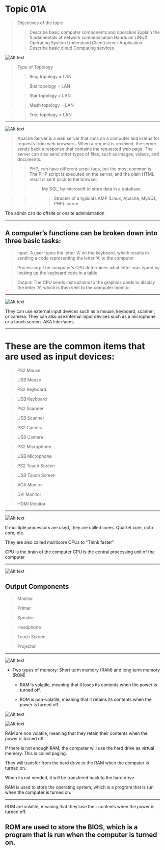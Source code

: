 # Topic 01A

> Objectives of the topic
>> Describe basic computer
components and operation
Explain the fundamentals
of network communication
Hands on LINUX Operating
System
Understand Client/server
Application
Describe basic cloud
Computing services

![Alt text](Image%20Files/1.PNG)
>Type of Topology
>> Ring topology = LAN

>> Bus topology = LAN

>> Star topology = LAN 

>> Mesh topology = LAN

>> Tree topology = LAN
-------------------------
![Alt text](Image%20Files/2.PNG)

>Apache Server is a web server that runs on a computer and listens for requests from web browsers. When a request is received, the server sends back a response that contains the requested web page. The server can also send other types of files, such as images, videos, and documents. 

>> PHP, can have different scrpit tags, but the most common is <?php ?>. The PHP script is executed on the server, and the plain HTML result is sent back to the browser.

>>> My SQL, by microsoft to store data in a database.

>>>> Structer of a typical LAMP (Linux, Apache, MySQL, PHP) server.


The admin can do offsite or onsite administration. 

---------------------------

## A computer’s functions can be broken down into three basic tasks:
> Input: A user types the letter ‘A’ on the keyboard, which results in sending a code representing the
letter ‘A’ to the computer

>Processing: The computer’s CPU determines what letter was typed by looking up the keyboard code
in a table

> Output: The CPU sends instructions to the graphics cards to display the letter ‘A’, which is then sent to
the computer monitor

-----------------------------
![Alt text](Image%20Files/3.PNG)

They can use external input devices such as a mouse, keyboard, scanner, or camera. They can also use internal input devices such as a microphone or a touch screen. AKA Interfaces. 


----------------------------------
# These are the common items that are used as input devices:
> PS2 Mouse

> USB Mouse

> PS2 Keyboard

> USB Keyboard

> PS2 Scanner

> USB Scanner

>PS2 Camera

>USB Camera

>PS2 Microphone

>USB Microphone
 
 >PS2 Touch Screen

>USB Touch Screen

> VGA Monitor

> DVI Monitor

> HDMI Monitor


---------------------------------
![Alt text](Image%20Files/4.PNG)

If muiltiple processors are used, they are called cores. Quartet core, octo core, etc.

They are also called muilticore CPUs to "Think faster"


CPU is the brain of the computer
CPU is the central processing unit of the computer



------------------------------
![Alt text](Image%20Files/5.PNG)

## Output Components 
> Monitor

> Printer

> Speaker

> Headphone

> Touch Screen

> Projector

------------------------------

![Alt text](Image%20Files/6.PNG)

- Two types of memory:
Short term memory (RAM) and long term memory (ROM)

  - RAM is volatile, meaning that it loses its contents when the power is turned off.

  - ROM is non-volatile, meaning that it retains its contents when the power is turned off.


![Alt text](Image%20Files/7.PNG)

![Alt text](Image%20Files/8.PNG)

RAM are non volatile, meaning that they retain their contents when the power is turned off. 

If there is not enough RAM, the computer will use the hard drive as virtual memory. This is called paging.

They will transfer from the hard drive to the RAM when the computer is turned on.

When its not needed, it will be transfered back to the hard drive.

RAM is used to store the operating system, which is a program that is run when the computer is turned on.

---------------------------

ROM are volatile, meaning that they lose their contents when the power is turned off.

ROM are used to store the BIOS, which is a program that is run when the computer is turned on.
------------------------------














